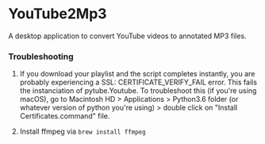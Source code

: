 # YouTube2Mp3
A desktop application to convert YouTube videos to annotated MP3 files.


### Troubleshooting

1) If you download your playlist and the script completes instantly, you are probably experiencing a SSL: CERTIFICATE_VERIFY_FAIL error. This fails the instanciation of pytube.Youtube. To troubleshoot this (if you're using macOS), go to Macintosh HD > Applications > Python3.6 folder (or whatever version of python you're using) > double click on "Install Certificates.command" file.

2) Install ffmpeg via ```brew install ffmpeg```

